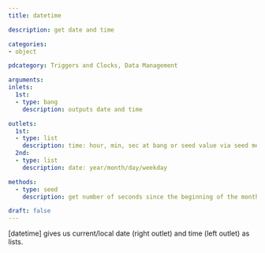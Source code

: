 ```yaml
---
title: datetime

description: get date and time

categories:
- object

pdcategory: Triggers and Clocks, Data Management

arguments:
inlets:
  1st:
  - type: bang
    description: outputs date and time

outlets:
  1st:
  - type: list
    description: time: hour, min, sec at bang or seed value via seed message
  2nd:
  - type: list
    description: date: year/month/day/weekday

methods:
  - type: seed
    description: get number of seconds since the beginning of the month to use it as a seed value

draft: false
---
```


[datetime] gives us current/local date (right outlet) and time (left outlet) as lists.

